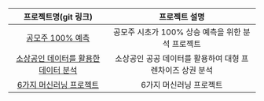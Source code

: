 |프로젝트명(git 링크)|프로젝트 설명|
|:-----:|:-----:|
|[공모주 100% 예측](https://github.com/jx-dohwan/Initial_public_offering_price_prediction)|공모주 시초가 100% 상승 예측을 위한 분석 프로젝트 |
|[소상공인 데이터를 활용한 데이터 분석](https://github.com/jx-dohwan/DATATHON)|소상공인 공공 데이터를 활용하여 대형 프렌차이즈 상권 분석|
|[6가지 머신러닝 프로젝트](https://github.com/jx-dohwan/ML_Project_Collection)|6가지 머신러닝 프로젝트|

